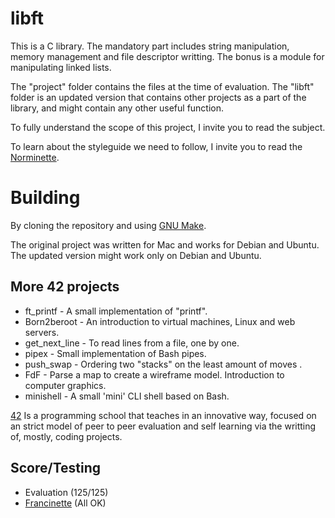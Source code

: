 # libft

This is a C library. The mandatory part includes string manipulation, memory management and file descriptor writting. The bonus is a module for manipulating linked lists.

The "project" folder contains the files at the time of evaluation. The "libft" folder is an updated version that contains other projects as a part of the library, and might contain any other useful function.  

To fully understand the scope of this project, I invite you to read the subject.

To learn about the styleguide we need to follow, I invite you to read the [Norminette](https://github.com/42School/norminette). 

# Building

By cloning the repository and using [GNU Make](https://www.gnu.org/software/make/).

The original project was written for Mac and works for Debian and Ubuntu. The updated version might work only on Debian and Ubuntu.

## More 42 projects

- ft_printf - A small implementation of "printf".
- Born2beroot - An introduction to virtual machines, Linux and web servers.
- get_next_line - To read lines from a file, one by one.
- pipex - Small implementation of Bash pipes.
- push_swap - Ordering two "stacks" on the least amount of moves .
- FdF - Parse a map to create a wireframe model. Introduction to computer graphics.
- minishell - A small 'mini' CLI shell based on Bash.

[42](https://www.42network.org/about-us/) Is a programming school that teaches in an innovative way, focused on an strict model of peer to peer evaluation and self learning via the writting of, mostly, coding projects.

## Score/Testing

 - Evaluation (125/125)
 - [Francinette](https://github.com/xicodomingues/francinette) (All OK)
